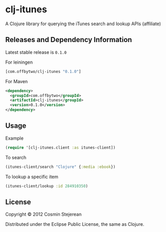 # clj-itunes

A Clojure library for querying the iTunes search and lookup APIs (affiliate)

## Releases and Dependency Information

Latest stable release is `0.1.0`

For leiningen

```clojure
[com.offbytwo/clj-itunes "0.1.0"]
```

For Maven

```xml
<dependency>
  <groupId>com.offbytwo</groupId>
  <artifactId>clj-itunes</groupId>
  <version>0.1.0</version>
</dependency>
```

## Usage

Example

```clojure
(require '[clj-itunes.client :as itunes-client])
```

To search

```clojure
(itunes-client/search "Clojure" {:media :ebook})
```

To lookup a specific item

```clojure
(itunes-client/lookup :id 284910350)
```

## License

Copyright © 2012 Cosmin Stejerean

Distributed under the Eclipse Public License, the same as Clojure.
